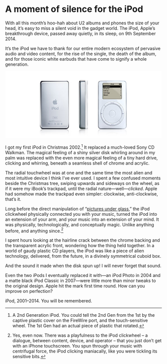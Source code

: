 # A moment of silence for the iPod

With all this month’s hoo-hah about U2 albums and phones the size of your head, it’s easy to miss a silent void in the gadget world. The iPod, Apple’s breakthrough device, passed away quietly, in its sleep, on 9th September 2014.

It’s the iPod we have to thank for our entire modern ecosystem of pervasive audio and video content, for the rise of the single, the death of the album, and for those iconic white earbuds that have come to signify a whole generation.

![2nd Generation iPod](/media/ipod-2nd-gen.jpg)

I got my first iPod in Christmas 2002.[^1] It replaced a much-loved Sony CD Walkman. The magical feeling of a shiny silver disk whirling around in my palm was replaced with the even more magical feeling of a tiny hard drive, clicking and whirring, beneath a seamless shell of chrome and acrylic.

[^1]: A 2nd Generation iPod. You could tell the 2nd Gen from the 1st by the captive plastic cover on the FireWire port, and the touch-sensitive wheel. The 1st Gen had an actual piece of plastic that rotated.

The radial touchwheel was at one and the same time the most alien and most intuitive device I think I’ve ever used. I spent a few confused moments beside the Christmas tree, swiping upwards and sideways on the wheel, as if it were my iBook’s trackpad, until the radial nature—well—*clicked*. Apple had somehow made the trackpad even simpler: clockwise, anti-clockwise, that’s it.

Long before the direct manipulation of “[pictures under glass](http://worrydream.com/ABriefRantOnTheFutureOfInteractionDesign/),” the iPod clickwheel physically connected you with your music, turned the iPod into an extension of your arm, and your music into an extension of your mind. It was physically, technologically, and conceptually magic. Unlike anything before, and anything since.[^2]

[^2]: Yes, even now. There was a playfulness to the iPod clickwheel – a dialogue, between content, device, and operator – that you just don’t get with an iPhone touchscreen. You spun through your music with centrifugal force, the iPod clicking maniacally, like you were tickling its sensitive bits.

I spent hours looking at the hairline crack between the chrome backing and the transparent acrylic front, wondering how the thing held together. In a world of gaudy plastic CD players, the iPod was like a piece of alien technology, delivered, from the future, in a divinely symmetrical cuboid box.

And the sound it made when the disk spun up! I will never forget that sound.

Even the two iPods I eventually replaced it with—an iPod Photo in 2004 and a matte black iPod Classic in 2007—were little more than minor tweaks to the original design. Apple hit the mark first time round. How can you improve on perfection?

iPod, 2001–2014. You will be remembered.

<meta name="description" content="A personal eulogy for Apple’s breakthrough device, which passed away quietly, in its sleep, on 9th September 2014.">
